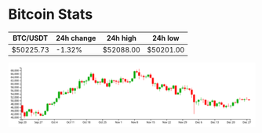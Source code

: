 # Bitcoin Stats

BTC/USDT|24h change|24h high|24h low|
|---|---|---|---|
|$50225.73|-1.32%|$52088.00|$50201.00|

<img src="./chart.svg">
